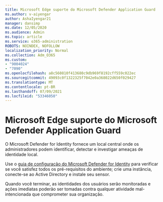 ```yaml
---
title: Microsoft Edge suporte do Microsoft Defender Application Guard
ms.author: v-aiyengar
author: AshaIyengar21
manager: dansimp
ms.date: 12/05/2020
ms.audience: Admin
ms.topic: article
ms.service: o365-administration
ROBOTS: NOINDEX, NOFOLLOW
localization_priority: Normal
ms.collection: Adm_O365
ms.custom:
- "9004024"
- "7090"
ms.openlocfilehash: a8c560810f413680c9db969f8192cff559c022ec
ms.sourcegitcommit: 49093c0f1322325f7042e0a368022d650f029427
ms.translationtype: MT
ms.contentlocale: pt-BR
ms.lasthandoff: 07/09/2021
ms.locfileid: "53346050"
---
```

# <a name="microsoft-edges-support-for-microsoft-defender-application-guard"></a>Microsoft Edge suporte do Microsoft Defender Application Guard

O Microsoft Defender for Identity fornece um local central onde os administradores podem identificar, detectar e investigar ameaças de identidade local. 

Use o [guia de configuração do Microsoft Defender for Identity](https://admin.microsoft.com/AdminPortal/Home?#/modernonboarding/microsoftdefenderforidentitysetupguide) para verificar se você satisfez todos os pré-requisitos do ambiente; crie uma instância, conecte-se ao Active Directory e instale seu sensor. 

Quando você terminar, as identidades dos usuários serão monitoradas e ações imediatas poderão ser tomadas contra qualquer atividade mal-intencionada que comprometer sua organização.
